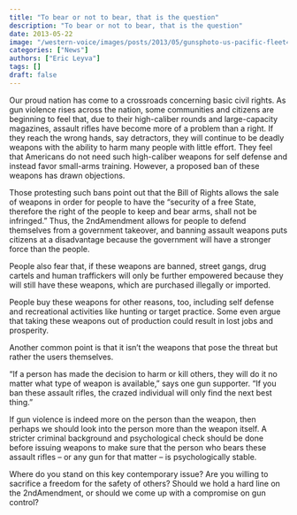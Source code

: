 ```yaml
---
title: "To bear or not to bear, that is the question"
description: "To bear or not to bear, that is the question"
date: 2013-05-22
image: "/western-voice/images/posts/2013/05/gunsphoto-us-pacific-fleet4.jpg"
categories: ["News"]
authors: ["Eric Leyva"]
tags: []
draft: false
---
```

Our proud nation has come to a crossroads concerning basic civil rights. As gun violence rises across the nation, some communities and citizens are beginning to feel that, due to their high-caliber rounds and large-capacity magazines, assault rifles have become more of a problem than a right. If they reach the wrong hands, say detractors, they will continue to be deadly weapons with the ability to harm many people with little effort. They feel that Americans do not need such high-caliber weapons for self defense and instead favor small-arms training. However, a proposed ban of these weapons has drawn objections.

Those protesting such bans point out that the Bill of Rights allows the sale of weapons in order for people to have the “security of a free State, therefore the right of the people to keep and bear arms, shall not be infringed.” Thus, the 2ndAmendment allows for people to defend themselves from a government takeover, and banning assault weapons puts citizens at a disadvantage because the government will have a stronger force than the people.

People also fear that, if these weapons are banned, street gangs, drug cartels and human traffickers will only be further empowered because they will still have these weapons, which are purchased illegally or imported.

People buy these weapons for other reasons, too, including self defense and recreational activities like hunting or target practice. Some even argue that taking these weapons out of production could result in lost jobs and prosperity.

Another common point is that it isn’t the weapons that pose the threat but rather the users themselves.

“If a person has made the decision to harm or kill others, they will do it no matter what type of weapon is available,” says one gun supporter. “If you ban these assault rifles, the crazed individual will only find the next best thing.”

If gun violence is indeed more on the person than the weapon, then perhaps we should look into the person more than the weapon itself. A stricter criminal background and psychological check should be done before issuing weapons to make sure that the person who bears these assault rifles – or any gun for that matter – is psychologically stable.

Where do you stand on this key contemporary issue? Are you willing to sacrifice a freedom for the safety of others? Should we hold a hard line on the 2ndAmendment, or should we come up with a compromise on gun control?